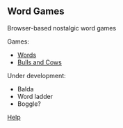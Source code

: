 ## Word Games

Browser-based nostalgic word games 

Games:

- [Words](https://sakryukov.github.io/word-games/code/words.html)
- [Bulls and Cows](https://sakryukov.github.io/word-games/code/bulls-and-cows.html)

Under development:

- Balda
- Word ladder
- Boggle?

[Help](https://sakryukov.github.io/word-games/code/help.html)
